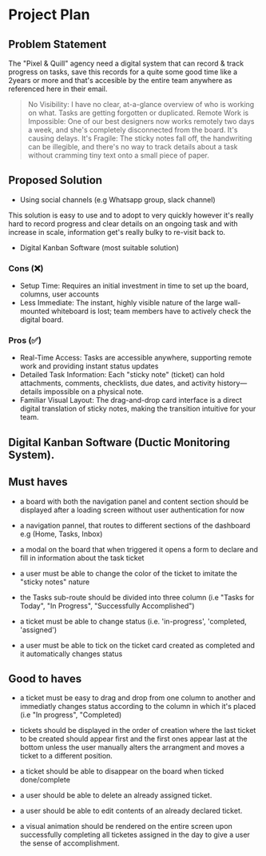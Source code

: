 # Project Plan

## Problem Statement

The "Pixel & Quill" agency need a digital system that can record & track progress on tasks, save this records for a quite some good time like a 2years or more and that's accesible by the entire team anywhere as referenced here in their email.

> No Visibility: I have no clear, at-a-glance overview of who is working on what. Tasks are getting forgotten or duplicated.
> Remote Work is Impossible: One of our best designers now works remotely two days a week, and she's completely disconnected from the board. It's causing delays.
> It's Fragile: The sticky notes fall off, the handwriting can be illegible, and there's no way to track details about a task without cramming tiny text onto a small piece of paper.

## Proposed Solution

- Using social channels (e.g Whatsapp group, slack channel)

This solution is easy to use and to adopt to very quickly however it's really hard to record progress and clear details on an ongoing task and with increase in scale, information get's really bulky to re-visit back to.

- Digital Kanban Software (most suitable solution)

### Cons (❌)

- Setup Time: Requires an initial investment in time to set up the board, columns, user accounts
- Less Immediate: The instant, highly visible nature of the large wall-mounted whiteboard is lost; team members have to actively check the digital board.

### Pros (✅)

- Real-Time Access: Tasks are accessible anywhere, supporting remote work and providing instant status updates
- Detailed Task Information: Each "sticky note" (ticket) can hold attachments, comments, checklists, due dates, and activity history—details impossible on a physical note.
- Familiar Visual Layout: The drag-and-drop card interface is a direct digital translation of sticky notes, making the transition intuitive for your team.

## Digital Kanban Software (Ductic Monitoring System).

## Must haves

- a board with both the navigation panel and content section should be displayed after a loading screen without user authentication for now

- a navigation pannel, that routes to different sections of the dashboard e.g (Home, Tasks, Inbox)
- a modal on the board that when triggered it opens a form to declare and fill in information about the task ticket

- a user must be able to change the color of the ticket to imitate the "sticky notes" nature

- the Tasks sub-route should be divided into three column (i.e "Tasks for Today", "In Progress", "Successfully Accomplished")

- a ticket must be able to change status (i.e. 'in-progress', 'completed, 'assigned')

- a user must be able to tick on the ticket card created as completed and it automatically changes status

## Good to haves

- a ticket must be easy to drag and drop from one column to another and immediatly changes status according to the column in which it's placed (i.e "In progress", "Completed)

- tickets should be displayed in the order of creation where the last ticket to be created should appear first and the first ones appear last at the bottom unless the user manually alters the arrangment and moves a ticket to a different position.

- a ticket should be able to disappear on the board when ticked done/complete

- a user should be able to delete an already assigned ticket.

- a user should be able to edit contents of an already declared ticket.

- a visual animation should be rendered on the entire screen upon successfully completing all ticketes assigned in the day to give a user the sense of accomplishment.
